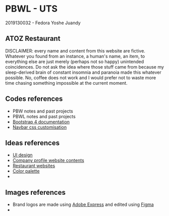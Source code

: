 # PBWL - UTS

2019130032 - Fedora Yoshe Juandy

## ATOZ Restaurant

DISCLAIMER: every name and content from this website are fictive. Whatever you found from an instance, a human's name, an item, to everything else are just merely (perhaps not so happy) unintended coincidences. Do not ask the idea where those stuff came from because my sleep-derived brain of constant insomnia and paranoia made this whatever possible. No, coffee does not work and I would prefer not to waste more time chasing something impossible at the current moment.

## Codes references

- PBW notes and past projects
- PBWL notes and past projects
- <a href="https://getbootstrap.com/docs/4.1">Bootstrap 4 documentation</a>
- <a href="https://stackoverflow.com/questions/43381596/bootstrap-change-navbar-color">Navbar css customisation</a>

## Ideas references

- <a href="https://dribbble.com/tags/restaurant">UI design</a>
- <a href="https://www.dewaweb.com/blog/website-company-profile-terbaik/">Company profile website contents</a>
- <a href="https://getbento.com/blog/best-restaurant-websites-design/">Restaurant websites</a>
- <a href="https://abhijitrawool.com/restaurant-website-color-palettes/">Color palette</a>
- 

## Images references

- Brand logos are made using <a href="https://express.adobe.com/express-apps/logo-maker">Adobe Express</a> and edited using <a href="https://www.figma.com/">Figma</a>
- 
